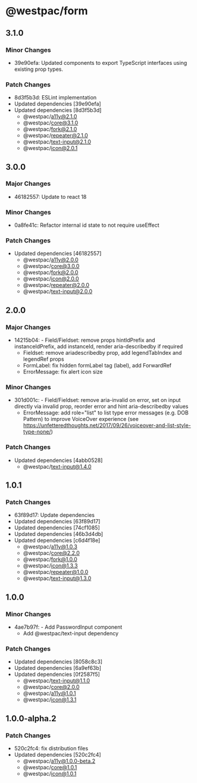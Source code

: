 # @westpac/form

## 3.1.0

### Minor Changes

- 39e90efa: Updated components to export TypeScript interfaces using existing prop types.

### Patch Changes

- 8d3f5b3d: ESLint implementation
- Updated dependencies [39e90efa]
- Updated dependencies [8d3f5b3d]
  - @westpac/a11y@2.1.0
  - @westpac/core@3.1.0
  - @westpac/fork@2.1.0
  - @westpac/repeater@2.1.0
  - @westpac/text-input@2.1.0
  - @westpac/icon@2.0.1

## 3.0.0

### Major Changes

- 46182557: Update to react 18

### Minor Changes

- 0a8fe41c: Refactor internal id state to not require useEffect

### Patch Changes

- Updated dependencies [46182557]
  - @westpac/a11y@2.0.0
  - @westpac/core@3.0.0
  - @westpac/fork@2.0.0
  - @westpac/icon@2.0.0
  - @westpac/repeater@2.0.0
  - @westpac/text-input@2.0.0

## 2.0.0

### Major Changes

- 14215b04: - Field/Fieldset: remove props hintIdPrefix and instanceIdPrefix, add instanceId, render aria-describedby if required
  - Fieldset: remove ariadescribedby prop, add legendTabIndex and legendRef props
  - FormLabel: fix hidden formLabel tag (label), add ForwardRef
  - ErrorMessage: fix alert icon size

### Minor Changes

- 301d001c: - Field/Fieldset: remove aria-invalid on error, set on input directly via invalid prop, reorder error and hint aria-describedby values
  - ErrorMessage: add role="list" to list type error messages (e.g. DOB Pattern) to improve VoiceOver experience (see https://unfetteredthoughts.net/2017/09/26/voiceover-and-list-style-type-none/)

### Patch Changes

- Updated dependencies [4abb0528]
  - @westpac/text-input@1.4.0

## 1.0.1

### Patch Changes

- 63f89d17: Update dependencies
- Updated dependencies [63f89d17]
- Updated dependencies [74cf1085]
- Updated dependencies [46b3d4db]
- Updated dependencies [c6d4f18e]
  - @westpac/a11y@1.0.3
  - @westpac/core@2.2.0
  - @westpac/fork@1.0.0
  - @westpac/icon@1.3.3
  - @westpac/repeater@1.0.0
  - @westpac/text-input@1.3.0

## 1.0.0

### Minor Changes

- 4ae7b97f: - Add PasswordInput component
  - Add @westpac/text-input dependency

### Patch Changes

- Updated dependencies [8058c8c3]
- Updated dependencies [6a9ef63b]
- Updated dependencies [0f2587f5]
  - @westpac/text-input@1.1.0
  - @westpac/core@2.0.0
  - @westpac/a11y@1.0.1
  - @westpac/icon@1.3.1

## 1.0.0-alpha.2

### Patch Changes

- 520c2fc4: fix distribution files
- Updated dependencies [520c2fc4]
  - @westpac/a11y@1.0.0-beta.2
  - @westpac/core@1.0.1
  - @westpac/icon@1.0.1
